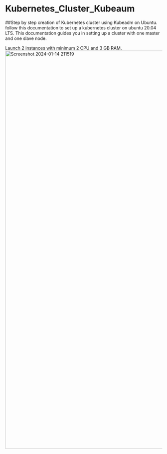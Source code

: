 # Kubernetes_Cluster_Kubeaum
##Step by step creation of Kubernetes cluster using Kubeadm on Ubuntu.
follow this documentation to set up a kubernetes cluster on ubuntu 20.04 LTS.
This documentation guides you in setting up a cluster with one master and one slave node.

Launch 2 instances with minimum 2 CPU and 3 GB RAM.
<img width="1278" alt="Screenshot 2024-01-14 211519" src="https://github.com/magmensah/Kubernetes_Cluster_Kubeaum.md/assets/136937447/bab286a1-e909-4fc4-a187-33027c6e8f40">
